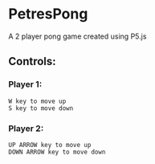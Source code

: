 # PetresPong

A 2 player pong game created using P5.js

## Controls:
 ### Player 1:
    W key to move up
    S key to move down
  ### Player 2:
    UP ARROW key to move up
    DOWN ARROW key to move down
